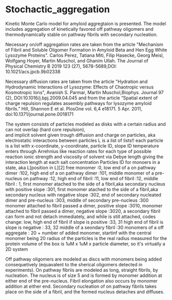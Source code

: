 # Stochactic_aggregation
Kinetic Monte Carlo model for amyloid aggregtaion is presented. 
The model includes aggregation of kinetically favored off pathway oligomers and thermodynamically stable on pathway fibrils with secondary nucleation.

Necessary on/off aggregation rates are taken from the article "Mechanism of Fibril and Soluble Oligomer Formation in Amyloid Beta and Hen Egg White Lysozyme Proteins". 
Carlos Perez, Tatiana Miti, Filip Hasecke, Georg Meisl, Wolfgang Hoyer, Martin Muschol, and Ghanim Ullah. 
The Journal of Physical Chemistry B 2019 123 (27), 5678-5689,DOI: 10.1021/acs.jpcb.9b02338

Necessary diffusion rates are taken from the article "Hydration and Hydrodynamic Interactions of Lysozyme: Effects of Chaotropic versus Kosmotropic Ions", 
Avanish S. Parmar, Martin Muschol,Biophys. 
Journal 97 (2), DOI:10.1016/j.bpj.2009.04.045
and from the article “Spatial extent of charge repulsion regulates assembly pathways for lysozyme amyloid fibrils.” 
Hill, Shannon E et al. PlosOne vol. 6,4 e18171. 5 Apr. 2011, doi:10.1371/journal.pone.0018171

 The system consists of particles modeled as disks with a certain radius and can not overlap (hard core repulsion),\
 and implicit solvent given trough diffusion and charge on particles, aka electrostatic interactions between particles
 L is a list of lists!! each particle is a list with x-coordinate, y-coordinate, particle ID, slope ID
 temperature enters through Arrehnius like reaction rates for each type of possible reaction
 ionic strength  and viscosity of solvent via Debye length giving the interaction length at each salt concentration
 Particles ID for monoers in a state, aka L[position in L][2]
 free monomer :0,  low end of a on pathway dimer :102, high end of a on pathway dimer :101, 
 middle monomer of a pre-nucleus on pathway :12, high end of fibril :11, low end of fibril :12, middle fibril : 1,
 first monomer atached to the side of a fibril,aka secondary nucleus with positive slope :301,
 first monomer atached to the side of a fibril,aka secondary nucleus with negative slope :302,
 end of secondary nucleated dimer and pre-nucleus :303,
 middle of secondary pre-nucleus :300
 monomer attached to fibril passed a dimer, positive slope :3010,
 monomer attached to fibril passed a dimer, negative slope :3020,
 a secondary fibril can form and not detach immediately, and while is still attached, codes change:
 low, high end of fibril if slope is positive :33, 31
 high end of fibril is slope is negative : 33, 32
 middle of a seondary fibril :30
 monomers of a off aggregate : 20 + number of added monomer, startinf with the central monomer being 20
 radius of the particles is the real radius measured for the protein 
 volume of the box is 1uM x 1uM x particle diameter, so it's virtually a 2D system
 
 Off pathway oligomers are modeled as discs with monomers being added consequetively (equavalent to  the sherical oligomers   detected in experiments). 
 On pathway fibriis are modeled as long, straight fibrils, by nucleation. The nucleus is of size 5 and is formed by monomer addition at either end of the pre-nucleus. 
 Fibril elongation also occurs by monomer addition at either end. Secondary nucleation of on pathway fibrils takes place on the side of a fibril, 
 and the formed nucleus detaches and diffuses.
